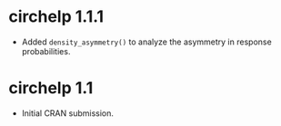 # circhelp 1.1.1

* Added `density_asymmetry()` to analyze the asymmetry in response probabilities.

# circhelp 1.1

* Initial CRAN submission.
